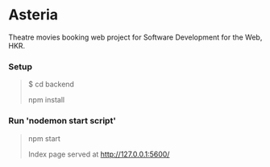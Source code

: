 # Asteria
Theatre movies booking web project for Software Development for the Web, HKR.

### Setup 
> $ cd backend
> 
> npm install

### Run 'nodemon start script'
> npm start 
> 
> Index page served at http://127.0.0.1:5600/
